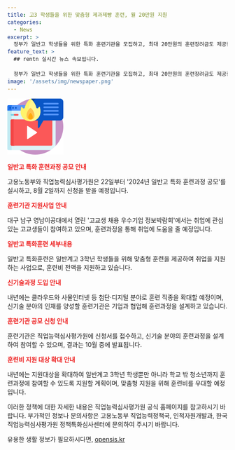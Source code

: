 ```yaml
---
title: 고3 학생들을 위한 맞춤형 제과제빵 훈련, 월 20만원 지원
categories:
  - News
excerpt: >
  정부가 일반고 학생들을 위한 특화 훈련기관을 모집하고, 최대 20만원의 훈련장려금도 제공한다. 미용, 제과제빵, 자동차 정비, 정보시스템 구축 등 65개 직종의 맞춤형 훈련을 희망하는 학생들에게 제공하여 취업을 돕는 것이 목표다. 신기술 과정 추가로 확대 예정이며, 인재 양성을 위해 기업과 협업하여 훈련과정을 설계한다. 지원대상 확대 및 밖 청소년도 참여 가능하게 함으로써 자립과 조기 취업을 지원한다. 더 많은 정보는 고용노동부 및 직업능력심사평가원에서 확인할 수 있다.
feature_text: >
  ## rentn 실시간 뉴스 속보입니다.

  정부가 일반고 학생들을 위한 특화 훈련기관을 모집하고, 최대 20만원의 훈련장려금도 제공한다. 미용, 제과제빵, 자동차 정비, 정보시스템 구축 등 65개 직종의 맞춤형 훈련을 희망하는 학생들에게 제공하여 취업을 돕는 것이 목표다. 신기술 과정 추가로 확대 예정이며, 인재 양성을 위해 기업과 협업하여 훈련과정을 설계한다. 지원대상 확대 및 밖 청소년도 참여 가능하게 함으로써 자립과 조기 취업을 지원한다. 더 많은 정보는 고용노동부 및 직업능력심사평가원에서 확인할 수 있다.
image: '/assets/img/newspaper.png'
---
```


<p><img src="/assets/img/news.png" alt="rentncar 속보" /></p>

<p><b><span style="color: #ee2323;">일반고 특화 훈련과정 공모 안내</span></b></p>

<p data-ke-size="size16">고용노동부와 직업능력심사평가원은 22일부터 '2024년 일반고 특화 훈련과정 공모'를 실시하고, 8월 2일까지 신청을 받을 예정입니다.</p>

<p><b><span style="color: #ee2323;">훈련기관 지원사업 안내</span></b></p>

<p data-ke-size="size16">대구 남구 영남이공대에서 열린 '고교생 채용 우수기업 정보박람회'에서는 취업에 관심 있는 고교생들이 참여하고 있으며, 훈련과정을 통해 취업에 도움을 줄 예정입니다.</p>

<p><b><span style="color: #ee2323;">일반고 특화훈련 세부내용</span></b></p>

<p data-ke-size="size16">일반고 특화훈련은 일반계고 3학년 학생들을 위해 맞춤형 훈련을 제공하여 취업을 지원하는 사업으로, 훈련비 전액을 지원하고 있습니다.</p>

<p><b><span style="color: #ee2323;">신기술과정 도입 안내</span></b></p>

<p data-ke-size="size16">내년에는 클라우드와 사물인터넷 등 첨단·디지털 분야로 훈련 직종을 확대할 예정이며, 신기술 분야의 인재를 양성할 훈련기관은 기업과 협업해 훈련과정을 설계하고 있습니다.</p>

<p><b><span style="color: #ee2323;">훈련기관 공모 신청 안내</span></b></p>

<p data-ke-size="size16">훈련기관은 직업능력심사평가원에 신청서를 접수하고, 신기술 분야의 훈련과정을 설계하여 참여할 수 있으며, 결과는 10월 중에 발표됩니다.</p>

<p><b><span style="color: #ee2323;">훈련비 지원 대상 확대 안내</span></b></p>

<p data-ke-size="size16">내년에는 지원대상을 확대하여 일반계고 3학년 학생뿐만 아니라 학교 밖 청소년까지 훈련과정에 참여할 수 있도록 지원할 계획이며, 맞춤형 지원을 위해 훈련비를 우대할 예정입니다.</p>

<p>이러한 정책에 대한 자세한 내용은 직업능력심사평가원 공식 홈페이지를 참고하시기 바랍니다. 부가적인 정보나 문의사항은 고용노동부 직업능력정책국, 인적자원개발과, 한국직업능력심사평가원 정책특화심사센터에 문의하여 주시기 바랍니다.</p>
유용한 생활 정보가 필요하시다면, <a href="https://opensis.kr" rel="dofollow">opensis.kr</a>


